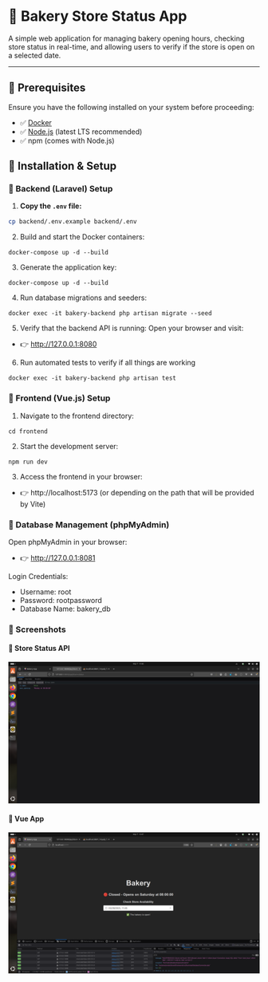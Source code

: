 # **🍞 Bakery Store Status App**

A simple web application for managing bakery opening hours, checking store status in real-time, and allowing users to verify if the store is open on a selected date.

---

## **📌 Prerequisites**
Ensure you have the following installed on your system before proceeding:

- ✅ [Docker](https://www.docker.com/)
- ✅ [Node.js](https://nodejs.org/) (latest LTS recommended)
- ✅ npm (comes with Node.js)

## **🚀 Installation & Setup**

### **🔧 Backend (Laravel) Setup**
1. **Copy the `.env` file:**
```sh
cp backend/.env.example backend/.env
```

2. Build and start the Docker containers:
```
docker-compose up -d --build
```

3. Generate the application key:
```
docker-compose up -d --build
```

4. Run database migrations and seeders:
```
docker exec -it bakery-backend php artisan migrate --seed
```

5. Verify that the backend API is running:
Open your browser and visit:
- 👉 http://127.0.0.1:8080

6. Run automated tests to verify if all things are working
```
docker exec -it bakery-backend php artisan test
```

### **🎨 Frontend (Vue.js) Setup**

1. Navigate to the frontend directory:
```
cd frontend
```

2. Start the development server:
```
npm run dev
```

3. Access the frontend in your browser:
- 👉 http://localhost:5173 (or depending on the path that will be provided by Vite)

### **🐬 Database Management (phpMyAdmin)**

Open phpMyAdmin in your browser:
- 👉 http://127.0.0.1:8081

Login Credentials:
- Username: root
- Password: rootpassword
- Database Name: bakery_db

### **📸 Screenshots**

#### 📍 Store Status API
![Store Status API](screenshot1.png)

#### 📍 Vue App
![Vue App](screenshot2.png)
